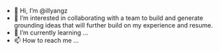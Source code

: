 - 👋 Hi, I’m @illyangz
- 👀 I’m interested in collaborating with a team to build and generate grounding ideas that will further build on my experience and resume.
- 🌱 I’m currently learning ...
- 📫 How to reach me ...

<!---
Some of the things I've worked on, 
https://scottmcclintocklaw.com/ 
https://meksonmain.com/
https://plasticpalletpros.com/
https://theclub41.com/
--->
